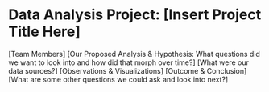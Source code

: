 # Data Analysis Project: [Insert Project Title Here]
[Team Members]
[Our Proposed Analysis & Hypothesis: What questions did we want to look into and how did that morph over time?]
[What were our data sources?]
[Observations & Visualizations]
[Outcome & Conclusion]
[What are some other questions we could ask and look into next?]


